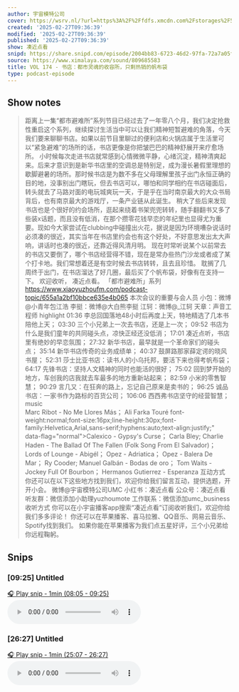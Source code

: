 ```yaml
---
author: 宇宙模特公司
cover: https://wsrv.nl/?url=https%3A%2F%2Ffdfs.xmcdn.com%2Fstorages%2F597e-audiofreehighqps%2F6D%2F90%2FGKwRIJIIQonMAAmg6QIgSPm9.jpeg&w=200&h=200
created: '2025-02-27T09:36:39'
modified: '2025-02-27T09:36:39'
published: '2025-02-27T09:36:39'
show: 凑近点看
snipd: https://share.snipd.com/episode/2004bb83-6723-46d2-97fa-72a7a05fdd58
source: https://www.ximalaya.com/sound/809685583
title: VOL 174 - 书店：都市灵魂的收容所，只剩热销的帆布袋
type: podcast-episode
---
```



## Show notes
> 距离上一集“都市避难所”系列节目已经过去了一年零八个月，我们决定抢救性重启这个系列，继续探讨生活当中可以让我们精神短暂避难的角落，今天我们要来聊聊书店。如果以前节目里聊过的便利店和火锅店属于生活里可以“紧急避难”的场所的话，书店更像是你把皱巴巴的精神舒展开来疗愈场所。
> 小时候每次走进书店就常感到心情微微平静，心绪沉淀，精神清爽起来。后来才意识到是新华书店里的空调总是特别足，成为漫长暑假里理想的歇脚避暑的场所。那时候书店是为数不多在父母理解里孩子出门永恒正确的目的地，没事别出门瞎玩，但去书店可以，哪怕和同学相约在书店碰面后，转头就去了马路对面的电玩城爽玩一天，于是乎在当时南京最大的大众书局背后，也有南京最大的游戏厅，一条产业链从此诞生。
> 稍大了些后来发现书店也是个很好的约会场所，逛起来绕着书架兜兜转转，随手翻翻书又多了些装x话题，而且没有低消，在那个攒零花钱早恋的年纪里也显得尤为重要。现如今大家尝试在clubbing中碰撞出火花，据说是因为环境嘈杂说话时必须凑的很近，其实当年在书店里约会也有这个好处，不好意思发出太大声响，讲话时也凑的很近，还靠近得风清月明。
> 现在时常听说某个以前常去的书店又要倒了，哪个书店经营得不错，现在是常办些热门沙龙或者成了某个打卡地。我们常想着还是有空时候去书店转转，且去且珍惜。
> 耽搁了几周终于出门，在书店溜达了好几圈，最后买了个帆布袋，好像有在支持一下。
> 欢迎收听， 凑近点看。
> 「都市避难所」系列 
> https://www.xiaoyuzhoufm.com/podcast-topic/655a1a2bf10bbce635e4b065
> 本次会议的重要与会人员 
> 小包：微博@小青年包江浩
> 李挺：微博@大白熊李挺
> 江轲：微博@_江轲
> 天章：声音工程师
> highlight 
> 01:36 李总回国落地48小时后再度上天，特地精选了几本书陪他上天；
> 03:30 三个小兄弟上一次去书店，还是上一次；
> 09:52 书店为什么是我们童年的共同碰头点，凉快正经还没低消；
> 17:01 凑近点听，书店里有绝妙的早恋氛围；
> 27:32 新华书店，最早就是一个革命家们的碰头点；
> 35:14 新华书店传奇的业务成绩单；
> 40:37 鼓屏路那家薛定谔的晓风书屋；
> 52:31 莎士比亚书店：读书人的小乌托邦，要活下来也得考帆布袋；
> 64:17 先锋书店：坚持人文精神的同时也能活的很好；
> 75:02 回到梦开始的地方，车创我的店我就去车最多的地方重新站起来；
> 82:59 小米的零售智慧；
> 90:29 言几又：在狂奔的路上，忘记自己原来是卖书的；
> 96:25 诚品书店：一家书作为路标的百货公司；
> 106:06 西西弗书店坚守的经营智慧；
> music  
> Marc Ribot - No Me Llores Más；
> Ali Farka Touré  font-weight:normal;font-size:16px;line-height:30px;font-family:Helvetica,Arial,sans-serif;hyphens:auto;text-align:justify;" data-flag="normal">Calexico - Gypsy's Curse；
> Carla Bley; Charlie Haden - The Ballad Of The Fallen (Folk Song From El Salvador)；
> Lords of Lounge - Abigél；
> Opez - Adriatica；
> Opez - Balera De Mar；
> Ry Cooder; Manuel Galbán - Bodas de oro；
> Tom Waits - Jockey Full Of Bourbon；
> Hermanos Gutierrez - Esperanza
> 互动方式 
> 你还可以在以下这些地方找到我们，欢迎你给我们留言互动，提供选题，开开小会。
> 微博@宇宙模特公司UMC
> 小红书：凑近点看
> 公众号：凑近点看
> 听友群：微信添加小助理yuzhoumote
> 工作联系：微信添加umc_business
> 收听方式 
> 你可以在小宇宙播客app搜索“凑近点看”订阅收听我们，欢迎你给我们多多评论！
> 你还可以在苹果播客、喜马拉雅、QQ音乐、网易云音乐、Spotify找到我们。
> 如果你能在苹果播客为我们点五星好评，三个小兄弟给你远程鞠躬。

## Snips
### [09:25] Untitled
[🎧 Play snip - 1min️ (08:05 - 09:25)](https://share.snipd.com/snip/160110fa-2b13-4092-8f7f-2bc185d9ac6b)
<audio controls> <source src="https://jt.ximalaya.com//GKwRIJILllQPAnOOnQNvYCpt.m4a?channel=rss&album_id=42542290&track_id=809685583&uid=259346405&jt=https://aod.cos.tx.xmcdn.com/storages/4603-audiofreehighqps/6C/20/GKwRIJILllQPAnOOnQNvYCpt.m4a#t=08:05,09:25"> </audio>
### [26:27] Untitled
[🎧 Play snip - 1min️ (25:07 - 26:27)](https://share.snipd.com/snip/ae5253fc-b3fe-4dc7-b322-061111a3fc0a)
<audio controls> <source src="https://jt.ximalaya.com//GKwRIJILllQPAnOOnQNvYCpt.m4a?channel=rss&album_id=42542290&track_id=809685583&uid=259346405&jt=https://aod.cos.tx.xmcdn.com/storages/4603-audiofreehighqps/6C/20/GKwRIJILllQPAnOOnQNvYCpt.m4a#t=25:07,26:27"> </audio>
